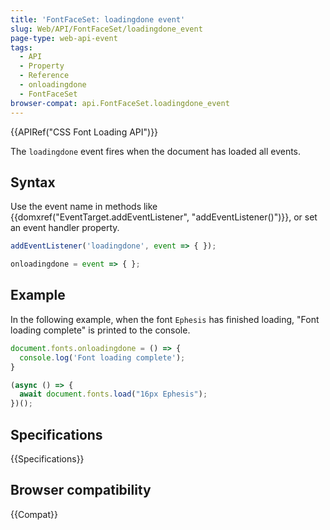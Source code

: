 ```yaml
---
title: 'FontFaceSet: loadingdone event'
slug: Web/API/FontFaceSet/loadingdone_event
page-type: web-api-event
tags:
  - API
  - Property
  - Reference
  - onloadingdone
  - FontFaceSet
browser-compat: api.FontFaceSet.loadingdone_event
---
```

{{APIRef("CSS Font Loading API")}}

The `loadingdone` event fires when the document has loaded all events.

## Syntax

Use the event name in methods like {{domxref("EventTarget.addEventListener", "addEventListener()")}}, or set an event handler property.

```js
addEventListener('loadingdone', event => { });

onloadingdone = event => { };
```

## Example

In the following example, when the font `Ephesis` has finished loading, "Font loading complete" is printed to the console.

```js
document.fonts.onloadingdone = () => {
  console.log('Font loading complete');
}

(async () => {
  await document.fonts.load("16px Ephesis");
})();
```

## Specifications

{{Specifications}}

## Browser compatibility

{{Compat}}
